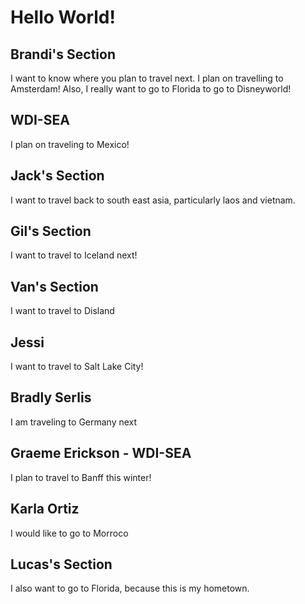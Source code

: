 # Hello World!

## Brandi's Section

I want to know where you plan to travel next. I plan on travelling to Amsterdam! Also, I really want to go to Florida to go to Disneyworld!

## WDI-SEA

I plan on traveling to Mexico!

## Jack's Section

I want to travel back to south east asia, particularly laos and vietnam.

## Gil's Section

I want to travel to Iceland next!

## Van's Section

I want to travel to Disland

## Jessi

I want to travel to Salt Lake City!

## Bradly Serlis

I am traveling to Germany next

## Graeme Erickson - WDI-SEA

I plan to travel to Banff this winter!

## Karla Ortiz

I would like to go to Morroco

## Lucas's Section

I also want to go to Florida, because this is my hometown.
